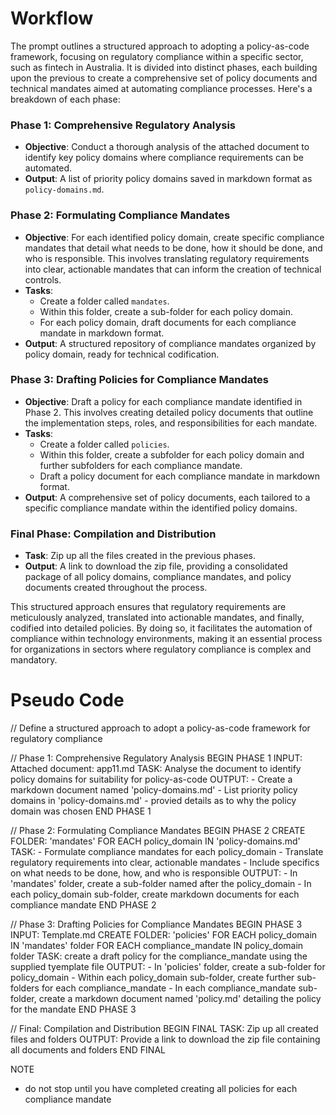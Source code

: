 # Workflow

The prompt outlines a structured approach to adopting a policy-as-code framework, focusing on regulatory compliance within a specific sector, such as fintech in Australia. It is divided into distinct phases, each building upon the previous to create a comprehensive set of policy documents and technical mandates aimed at automating compliance processes. Here's a breakdown of each phase:

### Phase 1: Comprehensive Regulatory Analysis
- **Objective**: Conduct a thorough analysis of the attached document to identify key policy domains where compliance requirements can be automated.
- **Output**: A list of priority policy domains saved in markdown format as `policy-domains.md`.

### Phase 2: Formulating Compliance Mandates
- **Objective**: For each identified policy domain, create specific compliance mandates that detail what needs to be done, how it should be done, and who is responsible. This involves translating regulatory requirements into clear, actionable mandates that can inform the creation of technical controls.
- **Tasks**: 
  - Create a folder called `mandates`.
  - Within this folder, create a sub-folder for each policy domain.
  - For each policy domain, draft documents for each compliance mandate in markdown format.
- **Output**: A structured repository of compliance mandates organized by policy domain, ready for technical codification.

### Phase 3: Drafting Policies for Compliance Mandates
- **Objective**: Draft a policy for each compliance mandate identified in Phase 2. This involves creating detailed policy documents that outline the implementation steps, roles, and responsibilities for each mandate.
- **Tasks**:
  - Create a folder called `policies`.
  - Within this folder, create a subfolder for each policy domain and further subfolders for each compliance mandate.
  - Draft a policy document for each compliance mandate in markdown format.
- **Output**: A comprehensive set of policy documents, each tailored to a specific compliance mandate within the identified policy domains.

### Final Phase: Compilation and Distribution
- **Task**: Zip up all the files created in the previous phases.
- **Output**: A link to download the zip file, providing a consolidated package of all policy domains, compliance mandates, and policy documents created throughout the process.

This structured approach ensures that regulatory requirements are meticulously analyzed, translated into actionable mandates, and finally, codified into detailed policies. By doing so, it facilitates the automation of compliance within technology environments, making it an essential process for organizations in sectors where regulatory compliance is complex and mandatory.

# Pseudo Code


// Define a structured approach to adopt a policy-as-code framework for regulatory compliance

// Phase 1: Comprehensive Regulatory Analysis
BEGIN PHASE 1
  INPUT: Attached document: app11.md
  TASK: Analyse the document to identify policy domains for suitability for policy-as-code
  OUTPUT: 
    - Create a markdown document named 'policy-domains.md'
    - List priority policy domains in 'policy-domains.md'
    - provied details as to why the policy domain was chosen
END PHASE 1

// Phase 2: Formulating Compliance Mandates
BEGIN PHASE 2
  CREATE FOLDER: 'mandates'
  FOR EACH policy_domain IN 'policy-domains.md'
    TASK: 
      - Formulate compliance mandates for each policy_domain
      - Translate regulatory requirements into clear, actionable mandates
      - Include specifics on what needs to be done, how, and who is responsible
    OUTPUT:
      - In 'mandates' folder, create a sub-folder named after the policy_domain
      - In each policy_domain sub-folder, create markdown documents for each compliance mandate
END PHASE 2

// Phase 3: Drafting Policies for Compliance Mandates
BEGIN PHASE 3
  INPUT: Template.md
  CREATE FOLDER: 'policies'
  FOR EACH policy_domain IN 'mandates' folder
    FOR EACH compliance_mandate IN policy_domain folder
      TASK: create a draft policy for the compliance_mandate using the supplied tyemplate file
      OUTPUT:
        - In 'policies' folder, create a sub-folder for policy_domain
        - Within each policy_domain sub-folder, create further sub-folders for each compliance_mandate
        - In each compliance_mandate sub-folder, create a markdown document named 'policy.md' detailing the policy for the mandate
END PHASE 3

// Final: Compilation and Distribution
BEGIN FINAL
  TASK: Zip up all created files and folders
  OUTPUT: Provide a link to download the zip file containing all documents and folders
END FINAL

NOTE
  - do not stop until you have completed creating all policies for each compliance mandate